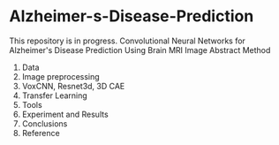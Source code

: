 # Alzheimer-s-Disease-Prediction
This repository is in progress.
Convolutional Neural Networks for Alzheimer's Disease Prediction Using Brain MRI Image
Abstract
Method
1. Data
2. Image preprocessing
3. VoxCNN, Resnet3d, 3D CAE 
4. Transfer Learning
5. Tools
6. Experiment and Results
7. Conclusions
8. Reference
